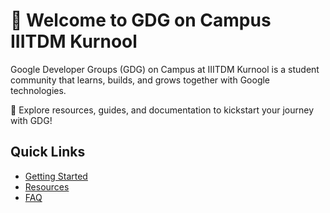 # 👋 Welcome to GDG on Campus IIITDM Kurnool

Google Developer Groups (GDG) on Campus at IIITDM Kurnool is a student community that learns, builds, and grows together with Google technologies.

🚀 Explore resources, guides, and documentation to kickstart your journey with GDG!

## Quick Links

- [Getting Started](getting-started.md)
- [Resources](features/resources.md)
- [FAQ](support/faq.md)
